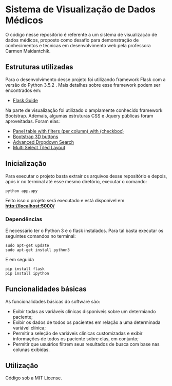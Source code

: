 # Sistema de Visualização de Dados Médicos

O código nesse repositório é referente a um sistema de visualização de dados médicos, proposto como desafio para demonstração de conhecimentos e técnicas em desenvolvimento web pela professora Carmen Maidantchik. 

## Estruturas utilizadas

Para o desenvolvimento desse projeto foi utilizando framework Flask com a versão do Python 3.5.2 . Mais detalhes sobre esse framework podem ser encontrados em:

- [Flask Guide](http://flask.pocoo.org/docs/0.12/)

Na parte de visualização foi utilizado o amplamente conhecido framework Bootstrap. Ademais, algumas estruturas CSS e Jquery públicas foram aproveitadas. Foram elas:

- [Panel table with filters (per column) with (checkbox)](http://bootsnipp.com/user/snippets/q8949)
- [Bootstrap 3D buttons](http://bootsnipp.com/snippets/featured/bootstrap-3d-buttons)
- [Advanced Dropdown Search](http://bootsnipp.com/snippets/featured/advanced-dropdown-search)
- [Multi Select Tiled Layout](http://bootsnipp.com/snippets/featured/multi-select-tiled-layout)



## Inicialização

Para executar o projeto basta extrair os arquivos desse repositório e depois, após ir no terminal até esse mesmo diretório, executar o comando:

```python
python app.apy
```

Feito isso o projeto será executado e está disponível em **[http://localhost:5000/](http://localhost:5000/)**

### Dependências

É necessário ter o Python 3 e o flask instalados. Para tal basta executar os seguintes comandos no terminal:

```
sudo apt-get update
sudo apt-get install python3
```

E em seguida

```
pip install flask
pip install ipython
```



## Funcionalidades básicas

As funcionalidades básicas do software são:

- Exibir todas as variáveis clínicas disponíveis sobre um determiando paciente;
- Exibir os dados de todos os pacientes em relação a uma determinada variável clínica;
- Permitir a seleção de variáveis clínicas customizadas e exibir informações de todos os paciente sobre elas, em conjunto;
- Permitir que usuários filtrem seus resultados de busca com base nas colunas exibidas.



## Utilização

Código sob a MIT License.
